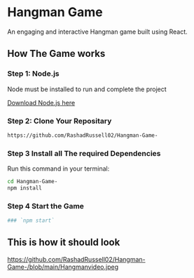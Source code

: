 # Hangman Game
An engaging and interactive Hangman game built using React.

## How The Game works 

### **Step 1: Node.js**
Node must be installed to run and complete the project 

[Download Node.js here](https://nodejs.org/)

### **Step 2: Clone Your  Repositary**
```sh
https://github.com/RashadRussell02/Hangman-Game-
```
### **Step 3 Install all The required Dependencies** 
Run this command in your terminal: 
```sh
cd Hangman-Game-
npm install
```
### **Step 4 Start the Game**
```sh
### `npm start`
```
## This is how it should look 
https://github.com/RashadRussell02/Hangman-Game-/blob/main/Hangmanvideo.jpeg



